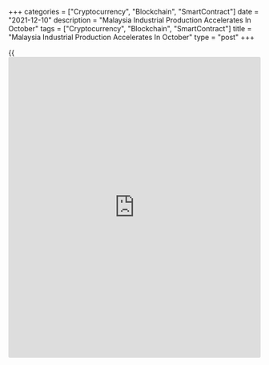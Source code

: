 +++
categories = ["Cryptocurrency", "Blockchain", "SmartContract"]
date = "2021-12-10"
description = "Malaysia Industrial Production Accelerates In October"
tags = ["Cryptocurrency", "Blockchain", "SmartContract"]
title = "Malaysia Industrial Production Accelerates In October"
type = "post"
+++

{{<iframe id="large-banner" src="https://www.bounty.group/#slide=24.0" width="100%" height="600" scrolling="no" style="border: 0px solid rgb(216, 221, 230); border-radius: 3px;">}}

Malaysia's industrial production grew in October, data from the
Department of Statistics showed on Tuesday.

Industrial production rose 5.5 percent year-on-year in October,
following a 2.5 percent increase in September. Economists had expected a
1.9 percent growth.

The growth in production was mainly driven by a rise in production of
manufacturing industry and electricity.

Manufacturing output grew 8.0 percent yearly in October, following a 4.0
percent increase in the previous month.

Among other sectors, the mining and quarrying output decreased 3.5
percent, while electricity output grew 4.1 percent.

On a monthly basis, industrial production rose 4.8 percent in October.

For comments and feedback [contact](https://www.playgroundfx.com/contact/): editorial@rtt[news](https://www.letsplayfx.com/blog/forex-news-website/).com

[Economic News][1]

 **What parts of the world are seeing the best (and worst) economic
performances lately? Click[here][2] to check out our [Econ Scorecard][2]
and find out! See up-to-the-moment [ranking](https://www.playgroundfx.com/blog/crypto-exchange-ranking/)s for the best and worst
performers in [GDP][3], [unemployment rate][4], [inflation][5] and much
more.**

   1. www.rtt[news](https://www.letsplayfx.com/blog/forex-news-website/).com/Content/EconomicNews.aspx
   2. www.rtt[news](https://www.letsplayfx.com/blog/forex-news-website/).com/economic-scorecard/world-rank/PPI/highest-performance.aspx
   3. www.rtt[news](https://www.letsplayfx.com/blog/forex-news-website/).com/economic-scorecard/world-rank/GDP/highest-performance.aspx
   4. www.rtt[news](https://www.letsplayfx.com/blog/forex-news-website/).com/economic-scorecard/world-rank/unemployment-rate/lowest-performance.aspx
   5. www.rtt[news](https://www.letsplayfx.com/blog/forex-news-website/).com/economic-scorecard/world-rank/CPI/highest-performance.aspx
